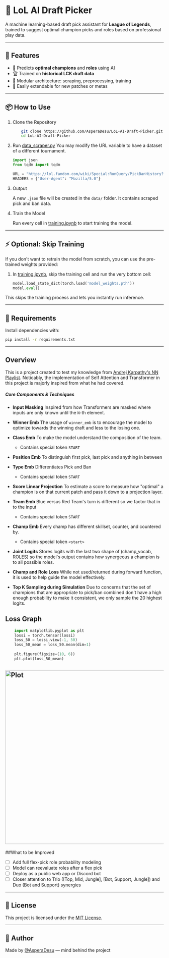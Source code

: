# 🧠 LoL AI Draft Picker

A machine learning-based draft pick assistant for **League of Legends**, trained to suggest optimal champion picks and roles based on professional play data.

---

## 🚀 Features

- 🤖 Predicts **optimal champions** and **roles** using AI
- 🏆 Trained on **historical LCK draft data**
- 🧱 Modular architecture: scraping, preprocessing, training
- 🔄 Easily extendable for new patches or metas

---

## 📦 How to Use

1. Clone the Repository
```bash
	   git clone https://github.com/AsperaDesu/LoL-AI-Draft-Picker.git
	   cd LoL-AI-Draft-Picker
```

2. Run [data_scraper.py](https://github.com/AsperaDesu/LoL-AI-Draft-Picker/blob/main/code/data_scraper.py)
   You may modify the URL variable to have a dataset of a different tournament.

	```python
	import json
	from tqdm import tqdm

	URL = "https://lol.fandom.com/wiki/Special:RunQuery/PickBanHistory?PBH%5Bpage%5D=LCK+2024+Summer&PBH%5Btextonly%5D=Yes&_run="
	HEADERS = {"User-Agent": "Mozilla/5.0"}

	```
3. Output

   A new `.json` file will be created in the `data/` folder. It contains scraped pick and ban data.

4. Train the Model

	Run every cell in [training.ipynb](https://github.com/AsperaDesu/LoL-AI-Draft-Picker/blob/main/code/training.ipynb "training.ipynb") to start training the model.

---
## ⚡ Optional: Skip Training

If you don't want to retrain the model from scratch, you can use the pre-trained weights provided:

1. In  [training.ipynb](https://github.com/AsperaDesu/LoL-AI-Draft-Picker/blob/main/code/training.ipynb "training.ipynb"), skip the training cell and run the very bottom cell:

	```python
	model.load_state_dict(torch.load('model_weights.pth'))
	model.eval()
	```
This skips the training process and lets you instantly run inference.

---

## 📁 Requirements

Install dependencies with:

```bash
pip install -r requirements.txt
```
---

## Overview
This is a project created to test my knowledge from [Andrej Karpathy's NN Playlist](https://www.youtube.com/watch?v=VMj-3S1tku0&list=PLAqhIrjkxbuWI23v9cThsA9GvCAUhRvKZ "Andrej Karpathy's NN Playlist"). Noticably, the implementation of Self Attention and Transformer in this project is majorly inspired from what he had covered. 
##### Core Components & Techniques
- **Input Masking**
	Inspired from how Transformers are masked where inputs are only known until the `N`-th element.
	
- **Winner Emb**
	The usage of `winner_emb` is to encourage the model to optimize towards the winning draft and less to the losing one.
	
- **Class Emb**
	To make the model understand the composition of the team. 
	- Contains special token `START`
	
- **Position Emb**
	To distinguish first pick, last pick and anything in between
	
- **Type Emb**
	Differentiates Pick and Ban
	- Contains special token `START`

- **Score Linear Projection**
	To estimate a score to measure how "optimal" a champion is on that current patch and pass it down to a projection layer.
	
- **Team Emb**
	Blue versus Red Team's turn is different so we factor that in to the input
	- Contains special token `START`
	
- **Champ Emb**
	Every champ has different skillset, counter, and countered by.
	- Contains special token `<start>`

- **Joint Logits**
	Stores logits with the last two shape of (champ_vocab, ROLES) so the model's output contains how synergeous a champion is to all possible roles.

- **Champ and Role Loss**
	While not used/returned during forward function, it is used to help guide the model effectively.
	
- **Top K Sampling during Simulation**
	Due to concerns that the set of champions that are appropriate to pick/ban combined don't have a high enough probability to make it consistent, we only sample the 20 highest logits.

## Loss Graph
```python
    import matplotlib.pyplot as plt
    lossi = torch.tensor(lossi)
    loss_50 = lossi.view(-1, 50)
    loss_50_mean = loss_50.mean(dim=1)
	
    plt.figure(figsize=(10, 6))
    plt.plot(loss_50_mean)
```
<a href="https://ibb.co.com/ynTGFBpL"><img src="https://i.ibb.co.com/99XzH3hR/download-3.png" alt="Plot" border="0" width=550></a>
---

##What to be Improved
- [ ] Add full flex-pick role probability modeling
- [ ] Model can reevaluate roles after a flex pick
- [ ] Deploy as a public web app or Discord bot
- [ ] Closer attention to Trio ([Top, Mid, Jungle], [Bot, Support, Jungle]) and Duo (Bot and Support) synergies

---
## 📝 License

This project is licensed under the [MIT License](LICENSE).

---

## 👤 Author

Made by [@AsperaDesu](https://github.com/AsperaDesu) — mind behind the project
